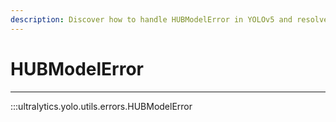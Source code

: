 ```yaml
---
description: Discover how to handle HUBModelError in YOLOv5 and resolve issues with hubconf.py caching. Ultralytics YOLO Docs.
---
```


# HUBModelError
---
:::ultralytics.yolo.utils.errors.HUBModelError
<br><br>